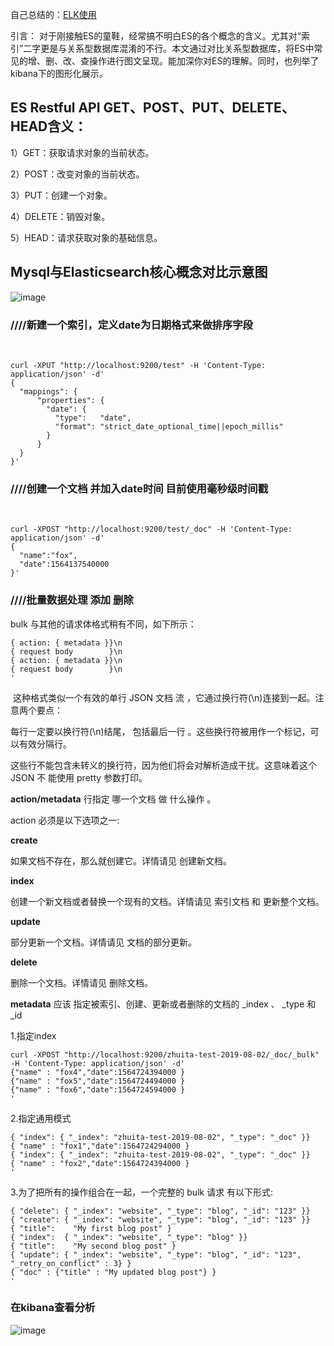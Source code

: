 自己总结的：[ELK使用](https://github.com/weilyf2017/Blog/blob/master/Notes/ELK%E4%BD%BF%E7%94%A8.ppt)

引言：
对于刚接触ES的童鞋，经常搞不明白ES的各个概念的含义。尤其对“索引”二字更是与关系型数据库混淆的不行。本文通过对比关系型数据库，将ES中常见的增、删、改、查操作进行图文呈现。能加深你对ES的理解。同时，也列举了kibana下的图形化展示。

## ES Restful API GET、POST、PUT、DELETE、HEAD含义： 

1）GET：获取请求对象的当前状态。 

2）POST：改变对象的当前状态。 

3）PUT：创建一个对象。 

4）DELETE：销毁对象。 

5）HEAD：请求获取对象的基础信息。

## Mysql与Elasticsearch核心概念对比示意图

![image](https://img-blog.csdnimg.cn/20190730100818355.png?x-oss-process=image/watermark,type_ZmFuZ3poZW5naGVpdGk,shadow_10,text_aHR0cHM6Ly9ibG9nLmNzZG4ubmV0L3FxXzM1MzQ5MTE0,size_16,color_FFFFFF,t_70)

### ////新建一个索引，定义date为日期格式来做排序字段
 
```
curl -XPUT "http://localhost:9200/test" -H 'Content-Type: application/json' -d'
{
  "mappings": {
      "properties": {
        "date": {
          "type":   "date",
          "format": "strict_date_optional_time||epoch_millis"
        }
      }
  }
}'
```

### ////创建一个文档 并加入date时间 目前使用毫秒级时间戳
 
```
curl -XPOST "http://localhost:9200/test/_doc" -H 'Content-Type: application/json' -d'
{
  "name":"fox",
  "date":1564137540000
}'
```

### ////批量数据处理 添加 删除
bulk 与其他的请求体格式稍有不同，如下所示：
```
{ action: { metadata }}\n
{ request body        }\n
{ action: { metadata }}\n
{ request body        }\n
'
```
 这种格式类似一个有效的单行 JSON 文档 流 ，它通过换行符(\n)连接到一起。注意两个要点：

每行一定要以换行符(\n)结尾， 包括最后一行 。这些换行符被用作一个标记，可以有效分隔行。

这些行不能包含未转义的换行符，因为他们将会对解析造成干扰。这意味着这个 JSON 不 能使用 pretty 参数打印。

**action/metadata** 行指定 哪一个文档 做 什么操作 。

action 必须是以下选项之一:

**create**

如果文档不存在，那么就创建它。详情请见 创建新文档。

**index**

创建一个新文档或者替换一个现有的文档。详情请见 索引文档 和 更新整个文档。

**update**

部分更新一个文档。详情请见 文档的部分更新。

**delete**

删除一个文档。详情请见 删除文档。

**metadata** 应该 指定被索引、创建、更新或者删除的文档的 _index 、 _type 和 _id 

1.指定index
```
curl -XPOST "http://localhost:9200/zhuita-test-2019-08-02/_doc/_bulk" -H 'Content-Type: application/json' -d'
{"name" : "fox4","date":1564724394000 }
{"name" : "fox5","date":1564724494000 }
{"name" : "fox6","date":1564724594000 }
'
```
2.指定通用模式 
```curl -XPOST "/_bulk" -H 'Content-Type: application/json' -d'
{ "index": { "_index": "zhuita-test-2019-08-02", "_type": "_doc" }}
{ "name" : "fox1","date":1564724294000 } 
{ "index": { "_index": "zhuita-test-2019-08-02", "_type": "_doc" }}
{ "name" : "fox2","date":1564724394000 } 
'
```
3.为了把所有的操作组合在一起，一个完整的 bulk 请求 有以下形式:
```curl -XPOST "/_bulk" -H 'Content-Type: application/json' -d'
{ "delete": { "_index": "website", "_type": "blog", "_id": "123" }} 
{ "create": { "_index": "website", "_type": "blog", "_id": "123" }}
{ "title":    "My first blog post" }
{ "index":  { "_index": "website", "_type": "blog" }}
{ "title":    "My second blog post" }
{ "update": { "_index": "website", "_type": "blog", "_id": "123", "_retry_on_conflict" : 3} }
{ "doc" : {"title" : "My updated blog post"} } 
'
```

### 在kibana查看分析
![image](https://img-blog.csdnimg.cn/20190730102745977.png?x-oss-process=image/watermark,type_ZmFuZ3poZW5naGVpdGk,shadow_10,text_aHR0cHM6Ly9ibG9nLmNzZG4ubmV0L3FxXzM1MzQ5MTE0,size_16,color_FFFFFF,t_70)
